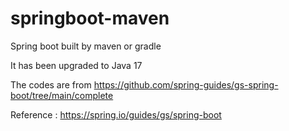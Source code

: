 # springboot-maven
Spring boot built by maven or gradle

It has been upgraded to Java 17

The codes are from https://github.com/spring-guides/gs-spring-boot/tree/main/complete

Reference : https://spring.io/guides/gs/spring-boot